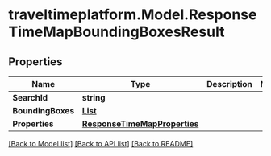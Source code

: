 # traveltimeplatform.Model.ResponseTimeMapBoundingBoxesResult
## Properties

Name | Type | Description | Notes
------------ | ------------- | ------------- | -------------
**SearchId** | **string** |  | 
**BoundingBoxes** | [**List<ResponseBoundingBox>**](ResponseBoundingBox.md) |  | 
**Properties** | [**ResponseTimeMapProperties**](ResponseTimeMapProperties.md) |  | 

[[Back to Model list]](../README.md#documentation-for-models) [[Back to API list]](../README.md#documentation-for-api-endpoints) [[Back to README]](../README.md)

